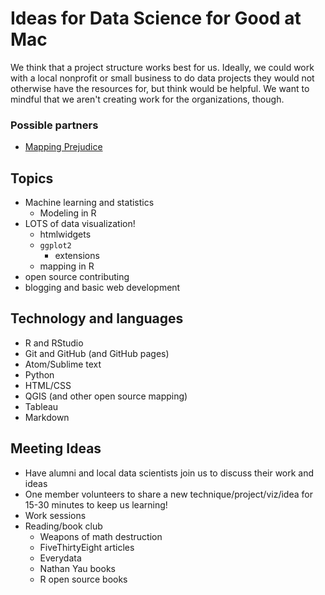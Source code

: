# Ideas for Data Science for Good at Mac

We think that a project structure works best for us. Ideally, we could work with a local nonprofit or small business to do data projects they would not otherwise have the resources for, but think would be helpful. We want to mindful that we aren't creating work for the organizations, though.

### Possible partners

* [Mapping Prejudice](https://www.mappingprejudice.org/index.html)

## Topics

* Machine learning and statistics
  * Modeling in R
* LOTS of data visualization!
  * htmlwidgets
  * `ggplot2`
    * extensions
  * mapping in R
* open source contributing
* blogging and basic web development

## Technology and languages

* R and RStudio
* Git and GitHub (and GitHub pages)
* Atom/Sublime text
* Python
* HTML/CSS
* QGIS (and other open source mapping)
* Tableau
* Markdown

## Meeting Ideas

* Have alumni and local data scientists join us to discuss their work and ideas
* One member volunteers to share a new technique/project/viz/idea for 15-30 minutes to keep us learning!
* Work sessions
* Reading/book club
  * Weapons of math destruction
  * FiveThirtyEight articles
  * Everydata
  * Nathan Yau books
  * R open source books
